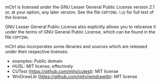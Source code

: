 
mCtrl is licensed under the GNU Lesser General Public License version 2.1 or,
at your option, any later version. See the file `COPYING.lib` for full text of
the license.

GNU Lesser General Public License also explicitly allows you to relicense it
under the terms of GNU General Public License, which can be found in the file
`COPYING`.

mCtrl also incorporates some libraries and sources which are released under
their respective licenses:

  * examples: Public domain
  * HUSL: MIT license, effectively
  * CUTest (https://github.com/mity/cutest): MIT license
  * WinDrawLib (https://github.com/mity/windrawlib): MIT license

